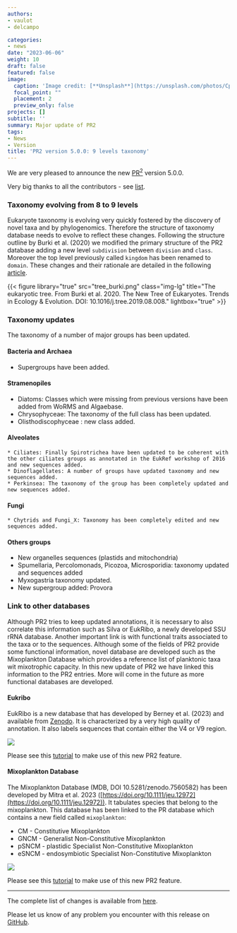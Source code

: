 ```yaml
---
authors:
- vaulot
- delcampo

categories:
- news
date: "2023-06-06"
weight: 10
draft: false
featured: false
image:
  caption: 'Image credit: [**Unsplash**](https://unsplash.com/photos/CpkOjOcXdUY)'
  focal_point: ""
  placement: 2
  preview_only: false
projects: []
subtitle: ''
summary: Major update of PR2
tags:
- News
- Version
title: 'PR2 version 5.0.0: 9 levels taxonomy'
---
```


We are very pleased to announce the new [PR<sup>2</sup>](https://pr2-database.org/) version 5.0.0. 

Very big thanks to all the contributors - see [list](https://github.com/pr2database/pr2database/releases/tag/v5.0.0).

### Taxonomy evolving from 8 to 9 levels

Eukaryote taxonomy is evolving very quickly fostered by the discovery of novel taxa and by phylogenomics.  Therefore the structure of taxonomy database needs to evolve to reflect these changes.  Following the structure outline by Burki et al. (2020) we modified the primary structure of the PR2 database adding a new level `subdivision` between `division` and `class`. Moreover the top level previously called `kingdom` has been renamed to `domain`.  These changes and their rationale are detailed in the following [article]().

{{< figure library="true" src="tree_burki.png" class="img-lg" title="The eukaryotic tree. From Burki et al. 2020. The New Tree of Eukaryotes. Trends in Ecology & Evolution. DOI: 10.1016/j.tree.2019.08.008." lightbox="true" >}}

### Taxonomy updates
The taxonomy of a number of major groups has been updated.

#### Bacteria and Archaea
* Supergroups have been added.

#### Stramenopiles
* Diatoms: Classes which were missing from previous versions have been added from WoRMS and Algaebase.
* Chrysophyceae: The taxonomy of the full class has been updated.
* Olisthodiscophyceae : new class added.

#### Alveolates
	* Ciliates: Finally Spirotrichea have been updated to be coherent with the other ciliates groups as annotated in the EukRef workshop of 2016 and new sequences added.
	* Dinoflagellates: A number of groups have updated taxonomy and new sequences added.
	* Perkinsea: The taxonomy of the group has been completely updated and new sequences added.

#### Fungi
	* Chytrids and Fungi_X: Taxonomy has been completely edited and new sequences added.

#### Others groups
* New organelles sequences (plastids and mitochondria)
* Spumellaria, Percolomonads, Picozoa, Microsporidia: taxonomy updated and sequences added
* Myxogastria taxonomy updated.
* New supergroup added: Provora

### Link to other databases

Although PR2 tries to keep updated annotations, it is necessary to also correlate this information such as Silva or EukRibo, a newly developed SSU rRNA database.  Another important link is with functional traits associated to the taxa or to the sequences.  Although some of the fields of PR2 provide some functional information, novel database are developed such as the Mixoplankton Database which provides a reference list of planktonic taxa wit mixotrophic capacity.  In this new update of PR2 we have linked this information to the PR2 entries.  More will come in the future as more functional databases are developed.

#### Eukribo

EukRibo is a new database that has developed by Berney et al. (2023) and available from [Zenodo](https://doi.org/10.5281/zenodo.6327890). It is characterized by a very high quality of annotation. It also labels sequences that contain either the V4 or V9 region.

![](https://pr2database.github.io/pr2database/articles/pr2_02B_eukribo_files/figure-html/unnamed-chunk-5-1.png)

Please see this [tutorial](https://pr2database.github.io/pr2database/articles/pr2_02B_eukribo.html) to make use of this new PR2 feature.

#### Mixoplankton Database
The Mixoplankton Database (MDB, DOI 10.5281/zenodo.7560582) has been developed by Mitra et al. 2023 ([https://doi.org/10.1111/jeu.12972](https://doi.org/10.1111/jeu.12972)). It tabulates species that belong to the mixoplankton.  This database has been linked to the PR database which contains a new field called `mixoplankton`:
  * CM - Constitutive Mixoplankton
  * GNCM - Generalist Non-Constitutive Mixoplankton
  * pSNCM - plastidic Specialist Non-Constitutive Mixoplankton
  * eSNCM - endosymbiotic Specialist Non-Constitutive Mixoplankton
  
![](https://pr2database.github.io/pr2database/articles/pr2_05_mixoplankton_files/figure-html/unnamed-chunk-7-1.png)

Please see this [tutorial](https://pr2database.github.io/pr2database/articles/pr2_05_mixoplankton.html) to make use of this new PR2 feature.

---
  
The complete list of changes is available from [here](https://github.com/pr2database/pr2database/releases/tag/v5.0.0).


Please let us know of any problem you encounter with this release on [GitHub](https://github.com/vaulot/pr2_database/issues).


